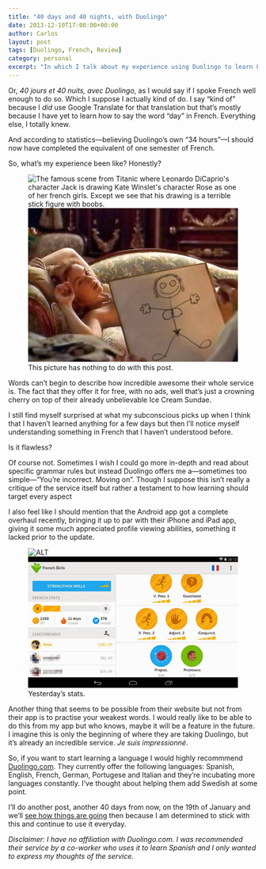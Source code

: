 ```yaml
---
title: "40 days and 40 nights, with Duolingo"
date: 2013-12-10T17:00:00+00:00
author: Carlos
layout: post
tags: [Duolingo, French, Review]
category: personal
excerpt: "In which I talk about my experience using Duolingo to learn French."
---
```

Or, <i lang="fr">40 jours et 40 nuits, avec Duolingo</i>, as I would say if I spoke French well enough to do so. Which I suppose I actually kind of do. I say “kind of” because I _did_ use Google Translate for that translation but that’s mostly because I have yet to learn how to say the word “day” in French. Everything else, I totally knew.

And according to statistics—believing Duolingo’s own “34 hours”—I should now have completed the equivalent of one semester of French.

So, what’s my experience been like? Honestly?

<figure>
    <img class="js-lazy-load" data-original="/assets/posts/2013/12/this-picture-is-from-the-titanic.jpg" alt="The famous scene from Titanic where Leonardo DiCaprio's character Jack is drawing Kate Winslet's character Rose as one of her french girls. Except we see that his drawing is a terrible stick figure with boobs.">
  <noscript>
    <img src="/assets/posts/2013/12/this-picture-is-from-the-titanic.jpg" alt="The famous scene from Titanic where Leonardo DiCaprio's character Jack is drawing Kate Winslet's character Rose as one of her french girls. Except we see that his drawing is a terrible stick figure with boobs.">
  </noscript>
  <figcaption>This picture has nothing to do with this post.</figcaption>
</figure>

Words can’t begin to describe how incredible awesome their whole service is. The fact that they offer it for free, with no ads, well that’s just a crowning cherry on top of their already unbelievable Ice Cream Sundae.

I still find myself surprised at what my subconscious picks up when I think that I haven’t learned anything for a few days but then I’ll notice myself understanding something in French that I haven’t understood before.

Is it flawless?

Of course not. Sometimes I wish I could go more in-depth and read about specific grammar rules but instead Duolingo offers me a—sometimes too simple—“You’re incorrect. Moving on”. Though I suppose this isn’t really a critique of the service itself but rather a testament to how learning should target every aspect

I also feel like I should mention that the Android app got a complete overhaul recently, bringing it up to par with their iPhone and iPad app, giving it some much appreciated profile viewing abilities, something it lacked prior to the update.

<figure>
    <img class="js-lazy-load" data-original="/assets/posts/2013/12/day-39-of-duolingo.jpg" alt="ALT">
  <noscript>
    <img src="/assets/posts/2013/12/day-39-of-duolingo.jpg" alt="ALT">
  </noscript>
  <figcaption>Yesterday’s stats.</figcaption>
</figure>

Another thing that seems to be possible from their website but not from their app is to practise your weakest words. I would really like to be able to do this from my app but who knows, maybe it will be a feature in the future. I imagine this is only the beginning of where they are taking Duolingo, but it’s already an incredible service. <i lang="fr">Je suis impressionné</i>.

So, if you want to start learning a language I would highly recommmend [Duolingo.com](http://duolingo.com/). They currently offer the following languages: Spanish, English, French, German, Portugese and Italian and they’re incubating more languages constantly. I’ve thought about helping them add Swedish at some point.

I’ll do another post, another 40 days from now, on the 19th of January and we’ll <a href="http://www.duolingo.com/fiinix" >see how things are going</a> then because I am determined to stick with this and continue to use it everyday.

*Disclaimer: I have no affiliation with Duolingo.com. I was recommended their service by a co-worker who uses it to learn Spanish and I only wanted to express my thoughts of the service.*